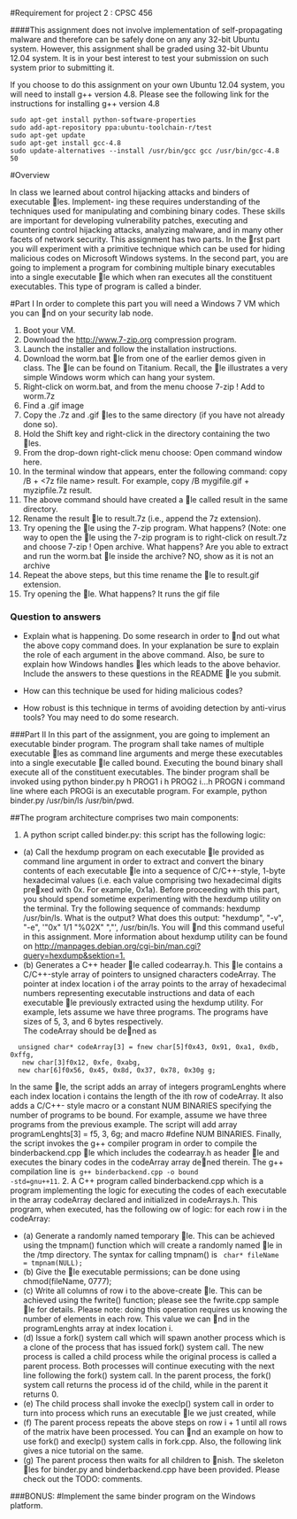 #Requirement for project 2 : CPSC 456 

####This assignment does not involve implementation of self-propagating malware and therefore can be safely done on any any 32-bit Ubuntu system. However, this assignment shall be graded using 32-bit Ubuntu 12.04 system. It is in your best interest to test your submission on such system prior to submitting it.

If you choose to do this assignment on your own Ubuntu 12.04 system, you will need to install
g++ version 4.8. Please see the following link for the instructions for installing g++ version 4.8

```
sudo apt-get install python-software-properties
sudo add-apt-repository ppa:ubuntu-toolchain-r/test
sudo apt-get update
sudo apt-get install gcc-4.8
sudo update-alternatives --install /usr/bin/gcc gcc /usr/bin/gcc-4.8 50
```


#Overview

In class we learned about control hijacking attacks and binders of executable les. Implement-
ing these requires understanding of the techniques used for manipulating and combining binary
codes. These skills are important for developing vulnerability patches, executing and countering
control hijacking attacks, analyzing malware, and in many other facets of network security.
This assignment has two parts. In the rst part you will experiment with a primitive technique
which can be used for hiding malicious codes on Microsoft Windows systems. In the second part,
you are going to implement a program for combining multiple binary executables into a single
executable le which when ran executes all the constituent executables. This type of program
is called a binder.

#Part I
In order to complete this part you will need a Windows 7 VM which you can nd on your
security lab node.
 1. Boot your VM. 
 2. Download the http://www.7-zip.org compression program.
 3. Launch the installer and follow the installation instructions.
 4. Download the worm.bat le from one of the earlier demos given in class. The le can be found on Titanium. Recall, the le illustrates a very simple Windows worm which can hang your system.
 5. Right-click on worm.bat, and from the menu choose 7-zip ! Add to worm.7z
 6. Find a .gif image
 7. Copy the .7z and .gif les to the same directory (if you have not already done so).
 8.  Hold the Shift key and right-click in the directory containing the two les.
 9.   From the drop-down right-click menu choose: Open command window here.
 10. In the terminal window that appears, enter the following command: copy /B <gif file name> + <7z file name> result. For example, copy /B mygifile.gif + myzipfile.7z result.
 11. The above command should have created a le called result in the same directory.
 12. Rename the result le to result.7z (i.e., append the 7z extension).
 13. Try opening the le using the 7-zip program. What happens? (Note: one way to open the le using the 7-zip program is to right-click on result.7z and choose 7-zip ! Open archive. What happens? Are you able to extract and run the worm.bat le inside the archive? NO, show as it is not an archive
 14. Repeat the above steps, but this time rename the le to result.gif extension.
 15. Try opening the le. What happens? It runs the gif file
 
 ### Question to answers
 * Explain what is happening. Do some research in order to nd out what the above copy command does. In your explanation be sure to explain the role of each argument in the above command. Also, be sure to explain how Windows handles les which leads to the above behavior. Include the answers to these questions in the README le you submit.
 - How can this technique be used for hiding malicious codes?
 + How robust is this technique in terms of avoiding detection by anti-virus tools? You may need to do some research.

###Part II
In this part of the assignment, you are going to implement an executable binder program. The program shall take names of multiple executable les as command line arguments and merge these executables into a single executable le called bound. Executing the bound binary shall execute all of the constituent executables. The binder program shall be invoked using python binder.py h PROG1 i h PROG2 i...h PROGN i command line where each PROGi is an executable program. For example, python binder.py /usr/bin/ls /usr/bin/pwd.

##The program architecture comprises two main components:
 1. A python script called binder.py: this script has the following logic: 
   + (a) Call the hexdump program on each executable le provided as command line argument in order to extract and convert the binary contents of each executable le into a sequence of C/C++-style, 1-byte hexadecimal values (i.e. each value comprising two hexadecimal digits prexed with 0x. For example, 0x1a). Before proceeding with this part, you should spend sometime experimenting with the hexdump utility on the terminal. Try the following sequence of commands: hexdump /usr/bin/ls. What is the output? What does this output: "hexdump", "-v", "-e", '"0x" 1/1 "%02X" ","', /usr/bin/ls. You will nd this command useful in this assignment. More information about hexdump utility can be found on <http://manpages.debian.org/cgi-bin/man.cgi?query=hexdump&sektion=1.>
   + (b) Generates a C++ header le called codearray.h. This le contains a C/C++-style array of pointers to unsigned characters codeArray. The pointer at index location i of the array points to the array of hexadecimal numbers representing executable instructions and data of each executable le previously extracted using the hexdump utility. For example, lets assume we have three programs. The programs have sizes of 5, 3, and 6 bytes respectively. <br>The codeArray should be dened as
```
  unsigned char* codeArray[3] = fnew char[5]f0x43, 0x91, 0xa1, 0xdb, 0xffg,
   new char[3]f0x12, 0xfe, 0xabg,
  new char[6]f0x56, 0x45, 0x8d, 0x37, 0x78, 0x30g g;
 ```
 In the same le, the script adds an array of integers programLenghts where each index location i contains the length of the ith row of codeArray. It also adds a C/C++- style macro or a constant NUM BINARIES specifying the number of programs to be bound. For example, assume we have three programs from the previous example. The script will add array programLenghts[3] = f5, 3, 6g; and macro #define NUM BINARIES.
Finally, the script invokes the g++ compiler program in order to compile the binderbackend.cpp le which includes the codearray.h as header le and executes the binary codes in the codeArray array dened therein. The g++ compilation line is<code> g++ binderbackend.cpp -o bound -std=gnu++11</code>.
 2. A C++ program called binderbackend.cpp which is a program implementing the logic for executing the codes of each executable in the array codeArray declared and initialized in codeArrays.h. This program, when executed, has the following 
ow of logic: for each row i in the codeArray:
   + (a) Generate a randomly named temporary le. This can be achieved using the tmpnam() function which will create a randomly named le in the /tmp directory. The syntax for calling tmpnam() is <code> char* fileName = tmpnam(NULL);</code>
   + (b) Give the le executable permissions; can be done using chmod(fileName, 0777);
   + (c) Write all columns of row i to the above-create le. This can be achieved using the fwrite() function; please see the fwrite.cpp sample le for details. Please note: doing this operation requires us knowing the number of elements in each row. This value we can nd in the programLenghts array at index location i.
   + (d) Issue a fork() system call which will spawn another process which is a clone of the process that has issued fork() system call. The new process is called a child process while the original process is called a parent process. Both processes will continue executing with the next line following the fork() system call. In the parent process, the fork() system call returns the process id of the child, while in the parent it returns 0.
   + (e) The child process shall invoke the execlp() system call in order to turn into process which runs an executable le we just created, while
   + (f) The parent process repeats the above steps on row i + 1 until all rows of the matrix have been processed. You can nd an example on how to use fork() and execlp() system calls in fork.cpp. Also, the following link gives a nice tutorial on the same.
   + (g) The parent process then waits for all children to nish. The skeleton les for binder.py and binderbackend.cpp have been provided. Please check out the TODO: comments.

###BONUS:
#Implement the same binder program on the Windows platform.
